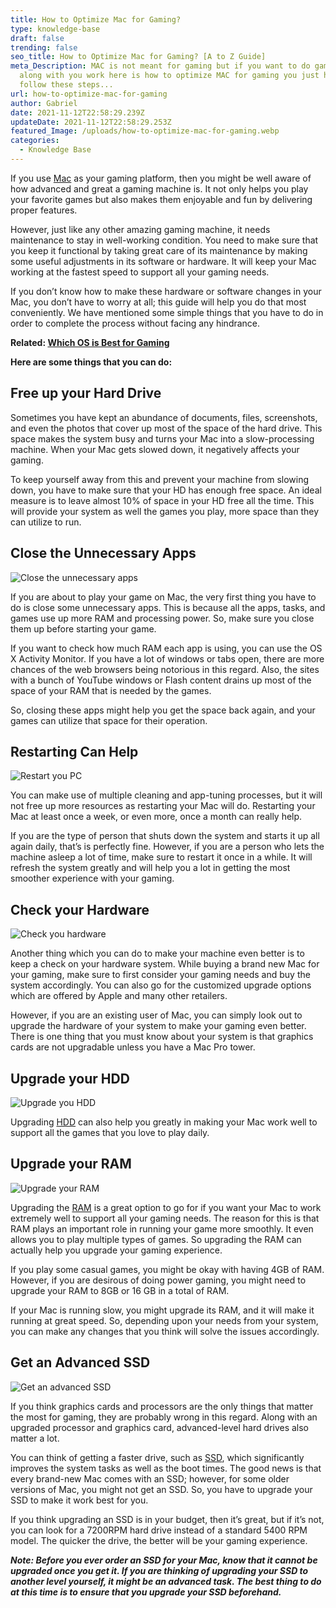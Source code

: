 ```yaml
---
title: How to Optimize Mac for Gaming?
type: knowledge-base
draft: false
trending: false
seo_title: How to Optimize Mac for Gaming? [A to Z Guide]
meta_Description: MAC is not meant for gaming but if you want to do gaming on it
  along with you work here is how to optimize MAC for gaming you just have to
  follow these steps...
url: how-to-optimize-mac-for-gaming
author: Gabriel
date: 2021-11-12T22:58:29.239Z
updateDate: 2021-11-12T22:58:29.253Z
featured_Image: /uploads/how-to-optimize-mac-for-gaming.webp
categories:
  - Knowledge Base
---
```

If you use [Mac](https://www.apple.com/macos) as your gaming platform, then you might be well aware of how advanced and great a gaming machine is. It not only helps you play your favorite games but also makes them enjoyable and fun by delivering proper features.

However, just like any other amazing gaming machine, it needs maintenance to stay in well-working condition. You need to make sure that you keep it functional by taking great care of its maintenance by making some useful adjustments in its software or hardware. It will keep your Mac working at the fastest speed to support all your gaming needs. 

If you don’t know how to make these hardware or software changes in your Mac, you don’t have to worry at all; this guide will help you do that most conveniently. We have mentioned some simple things that you have to do in order to complete the process without facing any hindrance. 

**Related: [Which OS is Best for Gaming](https://gamingtechies.com/which-os-is-best-for-gaming/)**

**Here are some things that you can do:**

## Free up your Hard Drive

Sometimes you have kept an abundance of documents, files, screenshots, and even the photos that cover up most of the space of the hard drive. This space makes the system busy and turns your Mac into a slow-processing machine. When your Mac gets slowed down, it negatively affects your gaming. 

To keep yourself away from this and prevent your machine from slowing down, you have to make sure that your HD has enough free space. An ideal measure is to leave almost 10% of space in your HD free all the time. This will provide your system as well the games you play, more space than they can utilize to run. 

## Close the Unnecessary Apps

![Close the unnecessary apps](https://gamingtechies.com/img/close-the-unnecessary-apps.webp "Close the unnecessary apps")

If you are about to play your game on Mac, the very first thing you have to do is close some unnecessary apps. This is because all the apps, tasks, and games use up more RAM and processing power. So, make sure you close them up before starting your game. 

If you want to check how much RAM each app is using, you can use the OS X Activity Monitor. If you have a lot of windows or tabs open, there are more chances of the web browsers being notorious in this regard. Also, the sites with a bunch of YouTube windows or Flash content drains up most of the space of your RAM that is needed by the games. 

So, closing these apps might help you get the space back again, and your games can utilize that space for their operation. 

## Restarting Can Help

![Restart you PC](https://gamingtechies.com/img/restarting-can-help.webp "Restart you PC")

You can make use of multiple cleaning and app-tuning processes, but it will not free up more resources as restarting your Mac will do. Restarting your Mac at least once a week, or even more, once a month can really help. 

If you are the type of person that shuts down the system and starts it up all again daily, that’s is perfectly fine. However, if you are a person who lets the machine asleep a lot of time, make sure to restart it once in a while. It will refresh the system greatly and will help you a lot in getting the most smoother experience with your gaming. 

## Check your Hardware

![Check you hardware](https://gamingtechies.com/img/check-your-hardware.webp "Check you hardware")

Another thing which you can do to make your machine even better is to keep a check on your hardware system. While buying a brand new Mac for your gaming, make sure to first consider your gaming needs and buy the system accordingly. You can also go for the customized upgrade options which are offered by Apple and many other retailers. 

However, if you are an existing user of Mac, you can simply look out to upgrade the hardware of your system to make your gaming even better. There is one thing that you must know about your system is that graphics cards are not upgradable unless you have a Mac Pro tower. 

## Upgrade your HDD

![Upgrade you HDD](https://gamingtechies.com/img/upgrade-your-hdd.webp "Upgrade you HDD")

Upgrading [HDD](https://en.wikipedia.org/wiki/Hard_disk_drive) can also help you greatly in making your Mac work well to support all the games that you love to play daily. 

## Upgrade your RAM

![Upgrade your RAM](https://gamingtechies.com/img/upgrade-your-ram.webp "Upgrade your RAM")

Upgrading the [RAM](https://en.wikipedia.org/wiki/Random-access_memory) is a great option to go for if you want your Mac to work extremely well to support all your gaming needs. The reason for this is that RAM plays an important role in running your game more smoothly. It even allows you to play multiple types of games. So upgrading the RAM can actually help you upgrade your gaming experience. 

If you play some casual games, you might be okay with having 4GB of RAM. However, if you are desirous of doing power gaming, you might need to upgrade your RAM to 8GB or 16 GB in a total of RAM. 

If your Mac is running slow, you might upgrade its RAM, and it will make it running at great speed. So, depending upon your needs from your system, you can make any changes that you think will solve the issues accordingly. 

## Get an Advanced SSD 

![Get an advanced SSD](https://gamingtechies.com/img/get-an-advanced-ssd.webp "Get an advanced SSD")

If you think graphics cards and processors are the only things that matter the most for gaming, they are probably wrong in this regard. Along with an upgraded processor and graphics card, advanced-level hard drives also matter a lot. 

You can think of getting a faster drive, such as [SSD](https://en.wikipedia.org/wiki/Solid-state_drive), which significantly improves the system tasks as well as the boot times. The good news is that every brand-new Mac comes with an SSD; however, for some older versions of Mac, you might not get an SSD. So, you have to upgrade your SSD to make it work best for you. 

If you think upgrading an SSD is in your budget, then it’s great, but if it’s not, you can look for a 7200RPM hard drive instead of a standard 5400 RPM model. The quicker the drive, the better will be your gaming experience. 

***Note: Before you ever order an SSD for your Mac, know that it cannot be upgraded once you get it. If you are thinking of upgrading your SSD to another level yourself, it might be an advanced task. The best thing to do at this time is to ensure that you upgrade your SSD beforehand.***